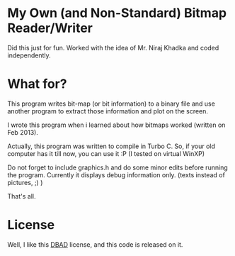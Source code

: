 My Own (and Non-Standard) Bitmap Reader/Writer
=============

Did this just for fun. Worked with the idea of Mr. Niraj Khadka and coded independently. 


What for?
====

This program writes bit-map (or bit information) to a binary file and use another program to extract those information and plot on the 
screen. 


I wrote this program when i learned about how bitmaps worked (written on Feb 2013). 


Actually, this program was written to compile in Turbo C. So, if your old computer has it till now, you can use it :P (I tested on virtual WinXP)


Do not forget to include graphics.h and do some minor edits  before running the program. Currently it displays debug information only. (texts instead of pictures, ;) )

That's all. 



License
=====

Well, I like this [DBAD](https://github.com/philsturgeon/dbad) license, and this code is released on it.

